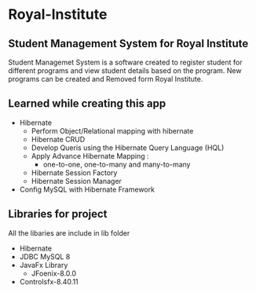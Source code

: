 # Royal-Institute
## Student Management System for Royal Institute

Student Managemet System is a software created to register student for different programs and view student details based on the program. 
New programs can be created and Removed form Royal Institute.

## Learned while creating this app
* Hibernate
  * Perform Object/Relational mapping with hibernate
  * Hibernate CRUD
  * Develop Queris using the Hibernate Query Language (HQL)
  * Apply Advance Hibernate Mapping :
    * one-to-one, one-to-many and many-to-many
  * Hibernate Session Factory
  * Hibernate Session Manager
* Config MySQL with Hibernate Framework

## Libraries for project
  All the libaries are include in lib folder
  
  * Hibernate
  * JDBC MySQL 8
  * JavaFx Library
    * JFoenix-8.0.0
  * Controlsfx-8.40.11
  
